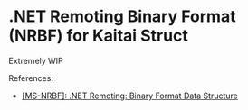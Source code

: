.NET Remoting Binary Format (NRBF) for Kaitai Struct
====================================================

Extremely WIP

References:

* [[MS-NRBF]: .NET Remoting: Binary Format Data Structure][1]

[1]: https://docs.microsoft.com/en-us/openspecs/windows_protocols/ms-nrbf/75b9fe09-be15-475f-85b8-ae7b7558cfe5


